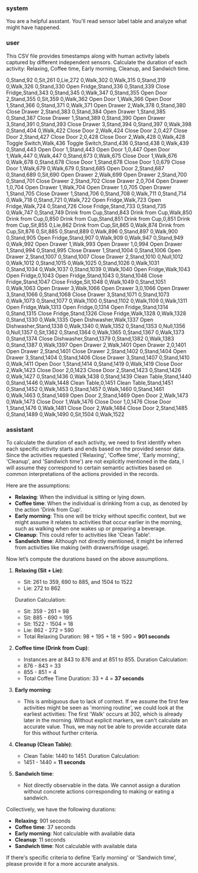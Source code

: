 ### system
You are a helpful assstant. You'll read sensor label table and analyze what might have happened.
### user

This CSV file provides timestamps along with human activity labels captured by different independent sensors.
Calculate the duration of each activity: Relaxing, Coffee time, Early morning, Cleanup, and Sandwich time.
    
0,Stand,92
0,Sit,261
0,Lie,272
0,Walk,302
0,Walk,315
0,Stand,319
0,Walk,326
0,Stand,330
Open Fridge,Stand,336
0,Stand,339
Close Fridge,Stand,343
0,Stand,345
0,Walk,347
0,Stand,355
Open Door 2,Stand,355
0,Sit,359
0,Walk,362
Open Door 1,Walk,366
Open Door 1,Stand,366
0,Stand,371
0,Walk,371
Open Drawer 2,Walk,378
0,Stand,380
Close Drawer 2,Stand,383
0,Stand,384
Open Drawer 1,Stand,385
0,Stand,387
Close Drawer 1,Stand,389
0,Stand,390
Open Drawer 3,Stand,391
0,Stand,393
Close Drawer 3,Stand,394
0,Stand,397
0,Walk,398
0,Stand,404
0,Walk,422
Close Door 2,Walk,424
Close Door 2,0,427
Close Door 2,Stand,427
Close Door 2,0,428
Close Door 2,Walk,428
0,Walk,428
Toggle Switch,Walk,436
Toggle Switch,Stand,436
0,Stand,438
0,Walk,439
0,Stand,443
Open Door 1,Stand,443
Open Door 1,0,447
Open Door 1,Walk,447
0,Walk,447
0,Stand,673
0,Walk,675
Close Door 1,Walk,676
0,Walk,678
0,Stand,678
Close Door 1,Stand,678
Close Door 1,0,679
Close Door 1,Walk,679
0,Walk,679
0,Stand,685
Open Door 2,Stand,687
0,Stand,689
0,Sit,690
Open Drawer 2,Walk,699
Open Drawer 2,Stand,700
0,Stand,701
Close Drawer 2,Stand,702
Close Drawer 2,0,704
Open Drawer 1,0,704
Open Drawer 1,Walk,704
Open Drawer 1,0,705
Open Drawer 1,Stand,705
Close Drawer 1,Stand,706
0,Stand,708
0,Walk,711
0,Stand,714
0,Walk,718
0,Stand,721
0,Walk,722
Open Fridge,Walk,723
Open Fridge,Walk,724
0,Stand,726
Close Fridge,Stand,733
0,Stand,735
0,Walk,747
0,Stand,749
Drink from Cup,Stand,843
Drink from Cup,Walk,850
Drink from Cup,0,850
Drink from Cup,Stand,851
Drink from Cup,0,851
Drink from Cup,Sit,855
0,Lie,862
Drink from Cup,Sit,865
0,Walk,874
Drink from Cup,Sit,876
0,Sit,885
0,Stand,889
0,Walk,896
0,Stand,897
0,Walk,900
0,Stand,905
Open Fridge,Stand,907
0,Walk,909
0,Walk,947
0,Stand,949
0,Walk,992
Open Drawer 1,Walk,993
Open Drawer 1,0,994
Open Drawer 1,Stand,994
0,Stand,995
Close Drawer 1,Stand,1004
0,Stand,1006
Open Drawer 2,Stand,1007
0,Stand,1007
Close Drawer 2,Stand,1010
0,Null,1012
0,Walk,1012
0,Stand,1015
0,Walk,1025
0,Stand,1026
0,Walk,1031
0,Stand,1034
0,Walk,1037
0,Stand,1039
0,Walk,1040
Open Fridge,Walk,1043
Open Fridge,0,1043
Open Fridge,Stand,1043
0,Stand,1046
Close Fridge,Stand,1047
Close Fridge,Sit,1048
0,Walk,1049
0,Stand,1051
0,Walk,1063
Open Drawer 3,Walk,1066
Open Drawer 3,0,1066
Open Drawer 3,Stand,1066
0,Stand,1068
Close Drawer 3,Stand,1071
0,Stand,1073
0,Walk,1073
0,Stand,1077
0,Walk,1100
0,Stand,1102
0,Walk,1109
0,Walk,1311
Open Fridge,Walk,1313
Open Fridge,0,1314
Open Fridge,Stand,1314
0,Stand,1315
Close Fridge,Stand,1326
Close Fridge,Walk,1328
0,Walk,1328
0,Stand,1330
0,Walk,1335
Open Dishwasher,Walk,1337
Open Dishwasher,Stand,1338
0,Walk,1340
0,Walk,1352
0,Stand,1353
0,Null,1356
0,Null,1357
0,Sit,1362
0,Stand,1364
0,Walk,1365
0,Stand,1367
0,Walk,1373
0,Stand,1374
Close Dishwasher,Stand,1379
0,Stand,1382
0,Walk,1383
0,Stand,1387
0,Walk,1397
Open Drawer 2,Walk,1401
Open Drawer 2,0,1401
Open Drawer 2,Stand,1401
Close Drawer 2,Stand,1402
0,Stand,1404
Open Drawer 3,Stand,1404
0,Stand,1406
Close Drawer 3,Stand,1407
0,Stand,1410
0,Walk,1411
Open Door 1,Stand,1414
0,Stand,1419
0,Walk,1419
Close Door 2,Walk,1423
Close Door 2,0,1423
Close Door 2,Stand,1423
0,Stand,1426
0,Walk,1427
0,Stand,1436
0,Walk,1438
0,Stand,1439
Clean Table,Stand,1440
0,Stand,1446
0,Walk,1448
Clean Table,0,1451
Clean Table,Stand,1451
0,Stand,1452
0,Walk,1453
0,Stand,1457
0,Walk,1460
0,Stand,1461
0,Walk,1463
0,Stand,1469
Open Door 2,Stand,1469
Open Door 2,Walk,1473
0,Walk,1473
Close Door 1,Walk,1476
Close Door 1,0,1476
Close Door 1,Stand,1476
0,Walk,1481
Close Door 2,Walk,1484
Close Door 2,Stand,1485
0,Stand,1489
0,Walk,1490
0,Sit,1504
0,Walk,1522

### assistant
To calculate the duration of each activity, we need to first identify when each specific activity starts and ends based on the provided sensor data. Since the activities requested ('Relaxing', 'Coffee time', 'Early morning', 'Cleanup', and 'Sandwich time') are not explicitly mentioned in the data, I will assume they correspond to certain semantic activities based on common interpretations of the actions provided in the records.

Here are the assumptions:
- **Relaxing**: When the individual is sitting or lying down.
- **Coffee time**: When the individual is drinking from a cup, as denoted by the action 'Drink from Cup'.
- **Early morning**: This one will be tricky without specific context, but we might assume it relates to activities that occur earlier in the morning, such as walking when one wakes up or preparing a beverage.
- **Cleanup**: This could refer to activities like 'Clean Table'.
- **Sandwich time**: Although not directly mentioned, it might be inferred from activities like making (with drawers/fridge usage).

Now let’s compute the durations based on the above assumptions.

1. **Relaxing (Sit + Lie)**:
   - Sit: 261 to 359, 690 to 885, and 1504 to 1522
   - Lie: 272 to 862

   Duration Calculation:
     - Sit: 359 - 261 = 98
     - Sit: 885 - 690 = 195
     - Sit: 1522 - 1504 = 18
     - Lie: 862 - 272 = 590
   - Total Relaxing Duration: 98 + 195 + 18 + 590 = **901 seconds**

2. **Coffee time (Drink from Cup)**:
   - Instances are at 843 to 876 and at 851 to 855. 
   Duration Calculation:
   - 876 - 843 = 33
   - 855 - 851 = 4
   - Total Coffee Time Duration: 33 + 4 = **37 seconds**

3. **Early morning**:
   - This is ambiguous due to lack of context. If we assume the first few activities might be seen as 'morning routine', we could look at the earliest activities:
     The first 'Walk' occurs at 302, which is already later in the morning. Without explicit markers, we can't calculate an accurate value. Thus, we may not be able to provide accurate data for this without further criteria.

4. **Cleanup (Clean Table)**:
   - Clean Table: 1440 to 1451. 
   Duration Calculation:
   - 1451 - 1440 = **11 seconds**

5. **Sandwich time**:
   - Not directly observable in the data. We cannot assign a duration without concrete actions corresponding to making or eating a sandwich.

Collectively, we have the following durations:
- **Relaxing**: 901 seconds
- **Coffee time**: 37 seconds
- **Early morning**: Not calculable with available data
- **Cleanup**: 11 seconds
- **Sandwich time**: Not calculable with available data

If there's specific criteria to define 'Early morning' or 'Sandwich time', please provide it for a more accurate analysis.
